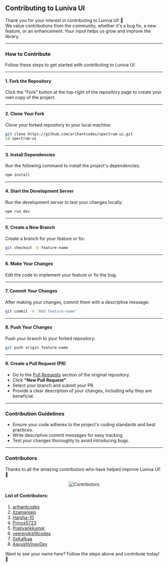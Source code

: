 ## Contributing to Luniva UI

Thank you for your interest in contributing to Luniva UI! 🎉  
We value contributions from the community, whether it's a bug fix, a new feature, or an enhancement. Your input helps us grow and improve the library.

---

### How to Contribute

Follow these steps to get started with contributing to Luniva UI:

---

#### 1. **Fork the Repository**  
Click the "Fork" button at the top-right of the repository page to create your own copy of the project.

---

#### 2. **Clone Your Fork**  
Clone your forked repository to your local machine:

```bash
git clone https://github.com/arihantcodes/spectrum-ui.git
cd spectrum-ui
```

---

#### 3. **Install Dependencies**  
Run the following command to install the project's dependencies:

```bash
npm install
```

---

#### 4. **Start the Development Server**  
Run the development server to test your changes locally:

```bash
npm run dev
```

---

#### 5. **Create a New Branch**  
Create a branch for your feature or fix:

```bash
git checkout -b feature-name
```

---

#### 6. **Make Your Changes**  
Edit the code to implement your feature or fix the bug.

---

#### 7. **Commit Your Changes**  
After making your changes, commit them with a descriptive message:

```bash
git commit -m "Add feature-name"
```

---

#### 8. **Push Your Changes**  
Push your branch to your forked repository:

```bash
git push origin feature-name
```

---

#### 9. **Create a Pull Request (PR)**  
- Go to the [Pull Requests](https://github.com/your-username/spectrum-ui/pulls) section of the original repository.  
- Click **"New Pull Request"**.  
- Select your branch and submit your PR.  
- Provide a clear description of your changes, including why they are beneficial.

---

### Contribution Guidelines

- Ensure your code adheres to the project's coding standards and best practices.
- Write descriptive commit messages for easy tracking.
- Test your changes thoroughly to avoid introducing bugs.

---

### Contributors

Thanks to all the amazing contributors who have helped improve Luniva UI! 💖

<div align="center">

![Contributors](https://contributors-img.web.app/image?repo=arihantcodes/spectrum-ui)

</div>

#### List of Contributors:

1. [arihantcodes](https://github.com/arihantcodes)
2. [itzamanjain](https://github.com/itzamanjain)
3. [Harsha-10](https://github.com/Harsha-10)
4. [Prince5723](https://github.com/Prince5723)
5. [Pratiyankkumar](https://github.com/Pratiyankkumar)
6. [veerendra19codes](https://github.com/veerendra19codes)
7. [0xKafkaa](https://github.com/0xKafkaa)
8. [AayushVinayDev](https://github.com/AayushVinayDev)

Want to see your name here? Follow the steps above and contribute today! 🚀
